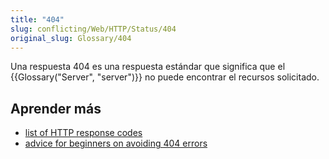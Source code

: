 ```yaml
---
title: "404"
slug: conflicting/Web/HTTP/Status/404
original_slug: Glossary/404
---
```


Una respuesta 404 es una respuesta estándar que significa que el {{Glossary("Server", "server")}} no puede encontrar el recursos solicitado.

## Aprender más

- [list of HTTP response codes](/es/docs/Web/HTTP/Status)
- [advice for beginners on avoiding 404 errors](/es/docs/Learn/Checking_that_your_web_site_is_working_properly)
